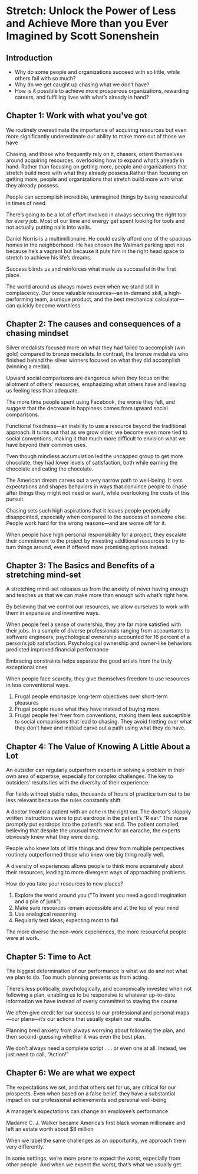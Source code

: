 # Stretch: Unlock the Power of Less and Achieve More than you Ever Imagined by Scott Sonenshein

## Introduction

* Why do some people and organizations succeed with so little, while others fail with so much?
* Why do we get caught up chasing what we don’t have?
* How is it possible to achieve more prosperous organizations, rewarding careers, and fulfilling lives with what’s already in hand?

## Chapter 1: Work with what you've got

We routinely overestimate the importance of acquiring resources but even more significantly underestimate our ability to make more out of those we have

Chasing, and those who frequently rely on it, chasers, orient themselves around acquiring resources, overlooking how to expand what’s already in hand. Rather than focusing on getting more, people and organizations that stretch build more with what they already possess.Rather than focusing on getting more, people and organizations that stretch build more with what they already possess.

People can accomplish incredible, unimagined things by being resourceful in times of need.

There’s going to be a lot of effort involved in always securing the right tool for every job. Most of our time and energy get spent looking for tools and not actually putting nails into walls.

Daniel Norris is a multimillionaire. He could easily afford one of the spacious homes in the neighborhood. He has chosen the Walmart parking spot not because he’s a vagrant but because it puts him in the right head space to stretch to achieve his life’s dreams. 

Success blinds us and reinforces what made us successful in the first place. 

The world around us always moves even when we stand still in complacency. Our once valuable resources—an in-demand skill, a high-performing team, a unique product, and the best mechanical calculator—can quickly become worthless.
 
## Chapter 2: The causes and consequences of a chasing mindset

Silver medalists focused more on what they had failed to accomplish (win gold) compared to bronze medalists. In contrast, the bronze medalists who finished behind the silver winners focused on what they did accomplish (winning a medal).

Upward social comparisons are dangerous when they focus on the allotment of others’ resources, emphasizing what others have and leaving us feeling less than adequate.

The more time people spent using Facebook, the worse they felt, and suggest that the decrease in happiness comes from upward social comparisons.

Functional fixedness—an inability to use a resource beyond the traditional approach. It turns out that as we grow older, we become even more tied to social conventions, making it that much more difficult to envision what we have beyond their common uses.
 
Tven though mindless accumulation led the uncapped group to get more chocolate, they had lower levels of satisfaction, both while earning the chocolate and eating the chocolate.

The American dream carves out a very narrow path to well-being. It sets expectations and shapes behaviors in ways that convince people to chase after things they might not need or want, while overlooking the costs of this pursuit.

Chasing sets such high aspirations that it leaves people perpetually disappointed, especially when compared to the success of someone else. People work hard for the wrong reasons—and are worse off for it.

When people have high personal responsibility for a project, they escalate their commitment to the project by investing additional resources to try to turn things around, even if offered more promising options instead.

## Chapter 3: The Basics and Benefits of a stretching mind-set

A stretching mind-set releases us from the anxiety of never having enough and teaches us that we can make more than enough with what’s right here.

By believing that we control our resources, we allow ourselves to work with them in expansive and inventive ways.

When people feel a sense of ownership, they are far more satisfied with their jobs. In a sample of diverse professionals ranging from accountants to software engineers, psychological ownership accounted for 16 percent of a person’s job satisfaction. Psychological ownership and owner-like behaviors predicted improved financial performance  

Embracing constraints helps separate the good artists from the truly exceptional ones

When people face scarcity, they give themselves freedom to use resources in less conventional ways.


1. Frugal people emphasize long-term objectives over short-term pleasures
2. Frugal people reuse what they have instead of buying more.
3. Frugal people feel freer from conventions, making them less susceptible to social comparisons that lead to chasing. They avoid fretting over what they don’t have and instead carve out a path using what they do have.


## Chapter 4: The Value of Knowing A Little About a Lot

An outsider can regularly outperform experts in solving a problem in their own area of expertise, especially for complex challenges. The key to outsiders’ results lies with the diversity of their experience.

For fields without stable rules, thousands of hours of practice turn out to be less relevant because the rules constantly shift.

A doctor treated a patient with an ache in the right ear. The doctor’s sloppily written instructions were to put eardrops in the patient’s “R ear.” The nurse promptly put eardrops into the patient’s rear end. The patient complied, believing that despite the unusual treatment for an earache, the experts obviously knew what they were doing.

People who knew lots of little things and drew from multiple perspectives routinely outperformed those who knew one big thing really well.

A diversity of experiences allows people to think more expansively about their resources, leading to more divergent ways of approaching problems. 

How do you take your resources to new places?

1. Explore the world around you ("To invent you need a good imagination and a pile of junk")
2. Make sure resources remain accessible and at the top of your mind
3. Use analogical reasoning
4. Regularly test ideas, expecting most to fail

The more diverse the non-work experiences, the more resourceful people were at work.

## Chapter 5: Time to Act

The biggest determination of our performance is what we do and not what we plan to do. Too much planning prevents us from acting.

There’s less politically, psychologically, and economically invested when not following a plan, enabling us to be responsive to whatever up-to-date information we have instead of overly committed to staying the course

We often give credit for our success to our professional and personal maps—our plans—it’s our actions that usually explain our results. 

Planning bred anxiety from always worrying about following the plan, and then second-guessing whether it was even the best plan.

We don’t always need a complete script . . . or even one at all. Instead, we just need to call, “Action!”

## Chapter 6: We are what we expect

The expectations we set, and that others set for us, are critical for our prospects. Even when based on a false belief, they have a substantial impact on our professional achievements and personal well-being

A manager’s expectations can change an employee’s performance 

Madame C. J. Walker became America’s first black woman millionaire and left an estate worth about $8 million

When we label the same challenges as an opportunity, we approach them very differently.

In some settings, we’re more prone to expect the worst, especially from other people. And when we expect the worst, that’s what we usually get.
